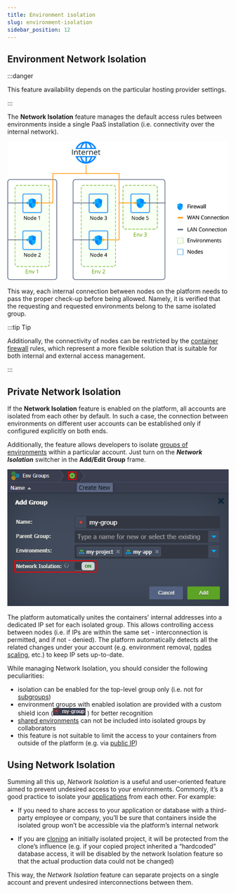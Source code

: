 ```yaml
---
title: Environment isolation
slug: environment-isolation
sidebar_position: 12
---
```


## Environment Network Isolation

:::danger

This feature availability depends on the particular hosting provider settings.

:::

The **Network Isolation** feature manages the default access rules between environments inside a single PaaS installation (i.e. connectivity over the internal network).

<div style={{
    display:'flex',
    justifyContent: 'center',
    margin: '0 0 1rem 0'
}}>

![Locale Dropdown](./img/EnvironmentIsolation/01-request-handling-with-firewall-and-isolation.png)

</div>

This way, each internal connection between nodes on the platform needs to pass the proper check-up before being allowed. Namely, it is verified that the requesting and requested environments belong to the same isolated group.

:::tip Tip

Additionally, the connectivity of nodes can be restricted by the [container firewall](/docs/application-setting/external-access-to-applications/container-firewall) rules, which represent a more flexible solution that is suitable for both internal and external access management.

:::

## Private Network Isolation

If the **Network Isolation** feature is enabled on the platform, all accounts are isolated from each other by default. In such a case, the connection between environments on different user accounts can be established only if configured explicitly on both ends.

Additionally, the feature allows developers to isolate [groups of environments](/docs/environment-management/environment-groups/overview) within a particular account. Just turn on the **_Network Isolation_** switcher in the **Add/Edit Group** frame.

<div style={{
    display:'flex',
    justifyContent: 'center',
    margin: '0 0 1rem 0'
}}>

![Locale Dropdown](./img/EnvironmentIsolation/02-enable-isolation-for-environment-group.png)

</div>

The platform automatically unites the containers' internal addresses into a dedicated IP set for each isolated group. This allows controlling access between nodes (i.e. if IPs are within the same set - interconnection is permitted, and if not - denied). The platform automatically detects all the related changes under your account (e.g. environment removal, [nodes scaling](/docs/ApplicationSetting/Scaling%20And%20Clustering/Horizontal%20Scaling), etc.) to keep IP sets up-to-date.

While managing Network Isolation, you should consider the following peculiarities:

- isolation can be enabled for the top-level group only (i.e. not for [subgroups](/docs/EnvironmentManagement/Environment%20Groups/Group%20Management#add-subgroups))
- environment groups with enabled isolation are provided with a custom shield icon (![Locale Dropdown](./img/EnvironmentIsolation/03-isolated-group-icon.png) ) for better recognition
- [shared environments](/docs/EnvironmentManagement/Share%20Environment) can not be included into isolated groups by collaborators
- this feature is not suitable to limit the access to your containers from outside of the platform (e.g. via [public IP](/docs/application-setting/external-access-to-applications/public-ip))

## Using Network Isolation

Summing all this up, _Network Isolation_ is a useful and user-oriented feature aimed to prevent undesired access to your environments. Commonly, it’s a good practice to isolate your [applications](/docs/PlatformOverview/Basics%20&%20Terminology#application) from each other. For example:

- If you need to share access to your application or database with a third-party employee or company, you’ll be sure that containers inside the isolated group won’t be accessible via the platform’s internal network

- If you are [cloning](/docs/environment-management/cloning-environment) an initially isolated project, it will be protected from the clone’s influence (e.g. if your copied project inherited a “hardcoded” database access, it will be disabled by the network Isolation feature so that the actual production data could not be changed)

This way, the _Network Isolation_ feature can separate projects on a single account and prevent undesired interconnections between them.
